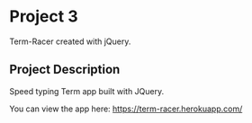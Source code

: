 # Project 3

Term-Racer created with jQuery. 

## Project Description

Speed typing Term app built with JQuery.

You can view the app here: https://term-racer.herokuapp.com/
